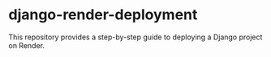 # django-render-deployment
This repository provides a step-by-step guide to deploying a Django project on Render.
